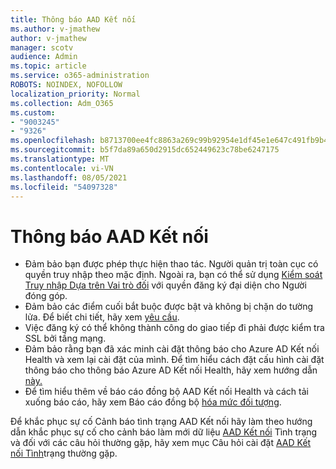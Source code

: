 ```yaml
---
title: Thông báo AAD Kết nối
ms.author: v-jmathew
author: v-jmathew
manager: scotv
audience: Admin
ms.topic: article
ms.service: o365-administration
ROBOTS: NOINDEX, NOFOLLOW
localization_priority: Normal
ms.collection: Adm_O365
ms.custom:
- "9003245"
- "9326"
ms.openlocfilehash: b8713700ee4fc8863a269c99b92954e1df45e1e647c491fb9b439ab83c49f2ff
ms.sourcegitcommit: b5f7da89a650d2915dc652449623c78be6247175
ms.translationtype: MT
ms.contentlocale: vi-VN
ms.lasthandoff: 08/05/2021
ms.locfileid: "54097328"
---
```

# <a name="notification-aad-connect"></a>Thông báo AAD Kết nối

- Đảm bảo bạn được phép thực hiện thao tác. Người quản trị toàn cục có quyền truy nhập theo mặc định. Ngoài ra, bạn có thể sử dụng [Kiểm soát Truy nhập Dựa trên Vai trò đối](https://docs.microsoft.com/azure/active-directory/connect-health/active-directory-aadconnect-health-operations) với quyền đăng ký đại diện cho Người đóng góp.
- Đảm bảo các điểm cuối bắt buộc được bật và không bị chặn do tường lửa. Để biết chi tiết, hãy xem [yêu cầu](https://docs.microsoft.com/azure/active-directory/hybrid/how-to-connect-health-agent-install).
- Việc đăng ký có thể không thành công do giao tiếp đi phải được kiểm tra SSL bởi tầng mạng.
- Đảm bảo rằng bạn đã xác minh cài đặt thông báo cho Azure AD Kết nối Health và xem lại cài đặt của mình. Để tìm hiểu cách đặt cấu hình cài đặt thông báo cho thông báo Azure AD Kết nối Health, hãy xem hướng dẫn [này.](https://docs.microsoft.com/azure/active-directory/hybrid/how-to-connect-health-operations)
- Để tìm hiểu thêm về báo cáo đồng bộ AAD Kết nối Health và cách tải xuống báo cáo, hãy xem Báo cáo đồng bộ [hóa mức đối tượng](https://docs.microsoft.com/azure/active-directory/hybrid/how-to-connect-health-sync).

Để khắc phục sự cố Cảnh báo tình trạng AAD Kết nối hãy làm theo hướng dẫn khắc phục sự cố cho cảnh báo làm mới dữ liệu [AAD Kết nối](https://docs.microsoft.com/azure/active-directory/hybrid/how-to-connect-health-data-freshness) Tình trạng và đối với các câu hỏi thường gặp, hãy xem mục Câu hỏi cài đặt [AAD Kết nối Tình](https://docs.microsoft.com/azure/active-directory/hybrid/reference-connect-health-faq)trạng thường gặp.
